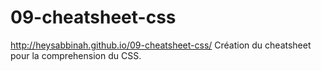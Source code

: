 # 09-cheatsheet-css
http://heysabbinah.github.io/09-cheatsheet-css/
Création du cheatsheet pour la comprehension du CSS.
